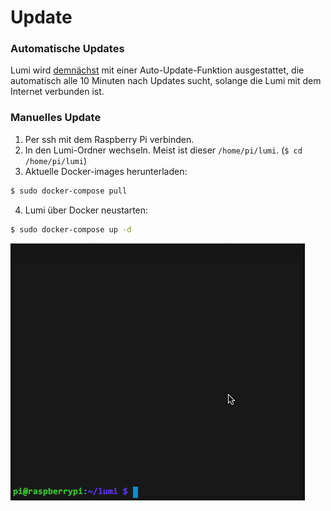 # Update

### Automatische Updates

Lumi wird [demnächst](https://github.com/Lumi-education/Lumi/issues/120) mit einer Auto-Update-Funktion ausgestattet, die automatisch alle 10 Minuten nach Updates sucht, solange die Lumi mit dem Internet verbunden ist.

### Manuelles Update

1. Per ssh mit dem Raspberry Pi verbinden.
2. In den Lumi-Ordner wechseln. Meist ist dieser `/home/pi/lumi`. (`$ cd /home/pi/lumi`)
3. Aktuelle Docker-images herunterladen:

```bash
$ sudo docker-compose pull
```

4. Lumi über Docker neustarten:

```bash
$ sudo docker-compose up -d
```

![update](./img/lumi_update.gif)
